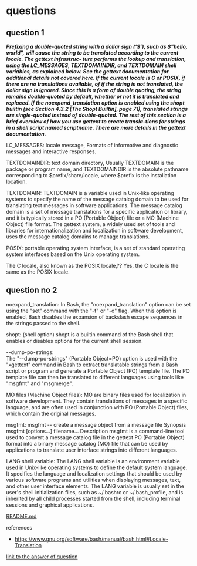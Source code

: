 # questions

## question 1

***Prefixing a double-quoted string with a dollar sign (‘$’), such as $"hello, world", will cause the string to be translated according to the current locale. The gettext infrastruc-
ture performs the lookup and translation, using the LC_MESSAGES, TEXTDOMAINDIR, and
TEXTDOMAIN shell variables, as explained below. See the gettext documentation for additional details not covered here. If the current locale is C or POSIX, if there are no translations available, of if the string is not translated, the dollar sign is ignored. Since this is a form of double quoting, the string remains double-quoted by default, whether or not it is translated and replaced. If the noexpand_translation option is enabled using the shopt builtin (see Section 4.3.2 [The Shopt Builtin], page 71), translated strings are single-quoted instead of double-quoted. The rest of this section is a brief overview of how you use gettext to create transla-tions for strings in a shell script named scriptname. There are more details in the gettext documentation.***

LC_MESSAGES: 
locale message, Formats of informative and diagnostic messages and interactive responses. 

TEXTDOMAINDIR: 
text domain directory, Usually TEXTDOMAIN is the package or program name, and TEXTDOMAINDIR is the absolute pathname corresponding to $prefix/share/locale, where $prefix is the installation location.

TEXTDOMAIN: 
TEXTDOMAIN is a variable used in Unix-like operating systems to specify the name of the message catalog domain to be used for translating text messages in software applications.
The message catalog domain is a set of message translations for a specific application or library, and it is typically stored in a PO (Portable Object) file or a MO (Machine Object) file format. The gettext system, a widely used set of tools and libraries for internationalization and localization in software development, uses the message catalog domains to manage translations.


POSIX: 
portable operating system interface, is a set of standard operating system interfaces based on the Unix operating system.

The C locale, also known as the POSIX locale,??
Yes, the C locale is the same as the POSIX locale.

## question no 2

noexpand_translation:
In Bash, the "noexpand_translation" option can be set using the "set" command with the "-f" or "-o" flag. When this option is enabled, Bash disables the expansion of backslash escape sequences in the strings passed to the shell.

shopt:
(shell option) shopt is a builtin command of the Bash shell that enables or disables options for the current shell session.

--dump-po-strings:  
The "--dump-po-strings" (Portable Object=PO) option is used with the "xgettext" command in Bash to extract translatable strings from a Bash script or program and generate a Portable Object (PO) template file. The PO template file can then be translated to different languages using tools like "msgfmt" and "msgmerge".

MO files (Machine Object files):
MO are binary files used for localization in software development. They contain translations of messages in a specific language, and are often used in conjunction with PO (Portable Object) files, which contain the original messages.

msgfmt:
msgfmt -- create a message object from a message file
Synopsis
msgfmt [options...] filename...
Description
msgfmt is a command-line tool used to convert a message catalog file in the gettext PO (Portable Object) format into a binary message catalog (MO) file that can be used by applications to translate user interface strings into different languages.

LANG shell variable:
The LANG shell variable is an environment variable used in Unix-like operating systems to define the default system language. It specifies the language and localization settings that should be used by various software programs and utilities when displaying messages, text, and other user interface elements.
The LANG variable is usually set in the user's shell initialization files, such as ~/.bashrc or ~/.bash_profile, and is inherited by all child processes started from the shell, including terminal sessions and graphical applications.

[README.md](README.md)


references

- <https://www.gnu.org/software/bash/manual/bash.html#Locale-Translation>

[link to the answer of question](./answer.md#L3)